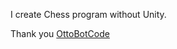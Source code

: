I create Chess program without Unity.

Thank you
[OttoBotCode](https://www.youtube.com/@OttoBotCode)